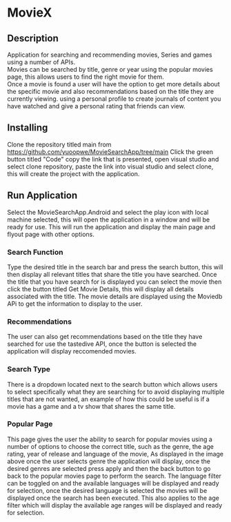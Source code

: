 # MovieX

## Description 
Application for searching and recommending movies, Series and games using a number of APIs.  
Movies can be searched by title, genre or year using the popular movies page, this allows users to find the right movie for them.  
Once a movie is found a user will have the option to get more details about the specific movie and also recommendations based on the title they are currently viewing. 
using a personal profile to create journals of content you have watched and give a personal rating that friends can view. 

## Installing
Clone the repository titled main from https://github.com/yuoopwe/MovieSearchApp/tree/main 
Click the green button titled "Code" copy the link that is presented, open visual studio and select clone repository, paste the link into visual studio and select clone, this will create the project with the application. 

## Run Application 
Select the MovieSearchApp.Android and select the play icon with local machine selected, this will open the application in a window and will be ready for use.
This will run the application and display the main page and flyout page with other options.  

### Search Function
Type the desired title in the search bar and press the search button, this will then display all relevant titles that share the title you have searched. 
Once the title that you have search for is displayed you can select the movie then click the button titled Get Movie Details, this will display all details associated with the title. The movie details are displayed using the Moviedb APi to get the information to display to the user.  

### Recommendations 
The user can also get recommendations based on the title they have searched for use the tastedive API, once the button is selected the application will display reccomended movies.

### Search Type 
There is a dropdown located next to the search button which allows users to select specifically what they are searching for to avoid displaying multiple titles that are not wanted, an example of how this could be useful is if a movie has a game and a tv show that shares the same title. 

### Popular Page 
This page gives the user the ability to search for popular movies using a number of options to choose the correct title, such as the genre, the age rating, year of release and language of the movie, As displayed in the image above once the user selects genre the application will display, once the desired genres are selected press apply and then the back button to go back to the popular movies page to perform the search. 
The language filter can be toggled on and the available languages will be displayed and ready for selection, once the desired language is selected the movies will be displayed once the search has been executed. This also applies to the age filter which will display the available age ranges will be displayed and ready for selection. 


